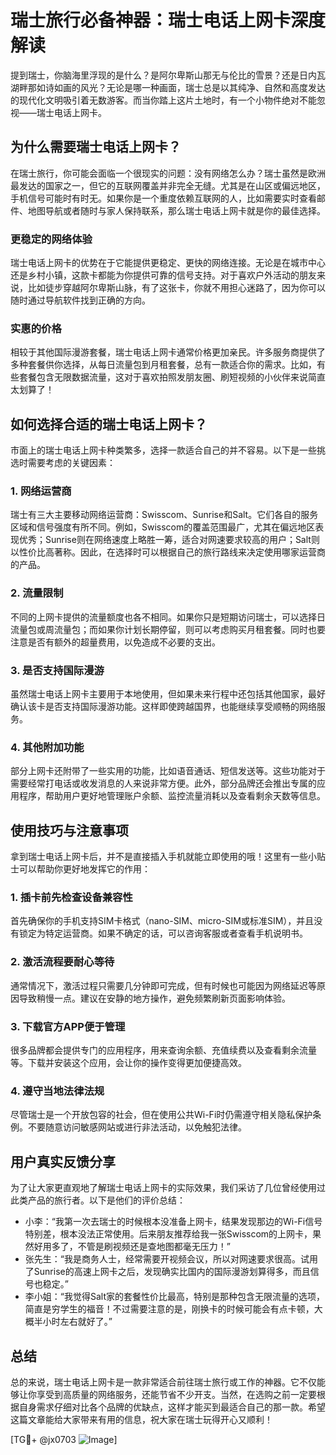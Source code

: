 # 瑞士旅行必备神器：瑞士电话上网卡深度解读

提到瑞士，你脑海里浮现的是什么？是阿尔卑斯山那无与伦比的雪景？还是日内瓦湖畔那如诗如画的风光？无论是哪一种画面，瑞士总是以其纯净、自然和高度发达的现代化文明吸引着无数游客。而当你踏上这片土地时，有一个小物件绝对不能忽视——瑞士电话上网卡。

## 为什么需要瑞士电话上网卡？

在瑞士旅行，你可能会面临一个很现实的问题：没有网络怎么办？瑞士虽然是欧洲最发达的国家之一，但它的互联网覆盖并非完全无缝。尤其是在山区或偏远地区，手机信号可能时有时无。如果你是一个重度依赖互联网的人，比如需要实时查看邮件、地图导航或者随时与家人保持联系，那么瑞士电话上网卡就是你的最佳选择。

### 更稳定的网络体验
瑞士电话上网卡的优势在于它能提供更稳定、更快的网络连接。无论是在城市中心还是乡村小镇，这款卡都能为你提供可靠的信号支持。对于喜欢户外活动的朋友来说，比如徒步穿越阿尔卑斯山脉，有了这张卡，你就不用担心迷路了，因为你可以随时通过导航软件找到正确的方向。

### 实惠的价格
相较于其他国际漫游套餐，瑞士电话上网卡通常价格更加亲民。许多服务商提供了多种套餐供你选择，从每日流量包到月租套餐，总有一款适合你的需求。比如，有些套餐包含无限数据流量，这对于喜欢拍照发朋友圈、刷短视频的小伙伴来说简直太划算了！

## 如何选择合适的瑞士电话上网卡？

市面上的瑞士电话上网卡种类繁多，选择一款适合自己的并不容易。以下是一些挑选时需要考虑的关键因素：

### 1. 网络运营商
瑞士有三大主要移动网络运营商：Swisscom、Sunrise和Salt。它们各自的服务区域和信号强度有所不同。例如，Swisscom的覆盖范围最广，尤其在偏远地区表现优秀；Sunrise则在网络速度上略胜一筹，适合对网速要求较高的用户；Salt则以性价比高著称。因此，在选择时可以根据自己的旅行路线来决定使用哪家运营商的产品。

### 2. 流量限制
不同的上网卡提供的流量额度也各不相同。如果你只是短期访问瑞士，可以选择日流量包或周流量包；而如果你计划长期停留，则可以考虑购买月租套餐。同时也要注意是否有额外的超量费用，以免造成不必要的支出。

### 3. 是否支持国际漫游
虽然瑞士电话上网卡主要用于本地使用，但如果未来行程中还包括其他国家，最好确认该卡是否支持国际漫游功能。这样即使跨越国界，也能继续享受顺畅的网络服务。

### 4. 其他附加功能
部分上网卡还附带了一些实用的功能，比如语音通话、短信发送等。这些功能对于需要经常打电话或收发消息的人来说非常方便。此外，部分品牌还会推出专属的应用程序，帮助用户更好地管理账户余额、监控流量消耗以及查看剩余天数等信息。

## 使用技巧与注意事项

拿到瑞士电话上网卡后，并不是直接插入手机就能立即使用的哦！这里有一些小贴士可以帮助你更好地发挥它的作用：

### 1. 插卡前先检查设备兼容性
首先确保你的手机支持SIM卡格式（nano-SIM、micro-SIM或标准SIM），并且没有锁定为特定运营商。如果不确定的话，可以咨询客服或者查看手机说明书。

### 2. 激活流程要耐心等待
通常情况下，激活过程只需要几分钟即可完成，但有时候也可能因为网络延迟等原因导致稍慢一点。建议在安静的地方操作，避免频繁刷新页面影响体验。

### 3. 下载官方APP便于管理
很多品牌都会提供专门的应用程序，用来查询余额、充值续费以及查看剩余流量等。下载并安装这个应用，会让你的操作变得更加便捷高效。

### 4. 遵守当地法律法规
尽管瑞士是一个开放包容的社会，但在使用公共Wi-Fi时仍需遵守相关隐私保护条例。不要随意访问敏感网站或进行非法活动，以免触犯法律。

## 用户真实反馈分享

为了让大家更直观地了解瑞士电话上网卡的实际效果，我们采访了几位曾经使用过此类产品的旅行者。以下是他们的评价总结：

- 小李：“我第一次去瑞士的时候根本没准备上网卡，结果发现那边的Wi-Fi信号特别差，根本没法正常使用。后来朋友推荐给我一张Swisscom的上网卡，果然好用多了，不管是刷视频还是查地图都毫无压力！”
- 张先生：“我是商务人士，经常需要开视频会议，所以对网速要求很高。试用了Sunrise的高速上网卡之后，发现确实比国内的国际漫游划算得多，而且信号也稳定。”
- 李小姐：“我觉得Salt家的套餐性价比最高，特别是那种包含无限流量的选项，简直是穷学生的福音！不过需要注意的是，刚换卡的时候可能会有点卡顿，大概半小时左右就好了。”

## 总结

总的来说，瑞士电话上网卡是一款非常适合前往瑞士旅行或工作的神器。它不仅能够让你享受到高质量的网络服务，还能节省不少开支。当然，在选购之前一定要根据自身需求仔细对比各个品牌的优缺点，这样才能买到最适合自己的那一款。希望这篇文章能给大家带来有用的信息，祝大家在瑞士玩得开心又顺利！

[TG💪+ @jx0703 ![Image](https://github.com/user-attachments/assets/dbca1d08-cadb-493c-b0ec-ad6f7a83f270)]